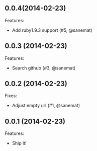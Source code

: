 ## 0.0.4(2014-02-23)
  Features:

  - Add ruby1.9.3 support (#5, @sanemat)

## 0.0.3 (2014-02-23)
  Features:

  - Search github (#3, @sanemat)

## 0.0.2 (2014-02-23)
  Fixes:

  - Adjust empty url (#1, @sanemat)

## 0.0.1 (2014-02-23)
  Features:

  - Ship it!
